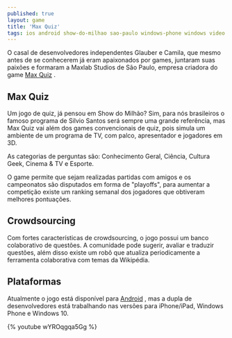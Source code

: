 ```yaml
---
published: true
layout: game
title: 'Max Quiz'
tags: ios android show-do-milhao sao-paulo windows-phone windows video
---
```

O casal de desenvolvedores independentes Glauber e Camila, que mesmo antes de se conhecerem já eram apaixonados por games, juntaram suas paixões e formaram a Maxlab Studios de São Paulo, empresa criadora do game <a href="http://www.maxquiz.com/" target="_blank">Max Quiz</a>
.

## Max Quiz
Um jogo de quiz, já pensou em Show do Milhão? Sim, para nós brasileiros o famoso programa de Silvio Santos será sempre uma grande referência, mas Max Quiz vai além dos games convencionais de quiz, pois simula um ambiente de um programa de TV, com palco, apresentador e jogadores em 3D.




As categorias de perguntas são: Conhecimento Geral, Ciência, Cultura Geek, Cinema & TV e Esporte. 

O game permite que sejam realizadas partidas com amigos e os campeonatos são disputados em forma de "playoffs", para aumentar a competição existe um ranking semanal dos jogadores que obtiveram melhores pontuações.

## Crowdsourcing
Com fortes características de crowdsourcing, o jogo possui um banco colaborativo de questões. A comunidade pode sugerir, avaliar e traduzir questões, além disso existe um robô que atualiza periodicamente a ferramenta colaborativa com temas da Wikipédia.




## Plataformas
Atualmente o jogo está disponível para <a href="https://play.google.com/store/apps/details?id=com.orderbyfun.maxquiz" target="_blank">Android</a>
, mas a dupla de desenvolvedores está trabalhando nas versões para iPhone/iPad, Windows Phone e Windows 10.

{% youtube wYROqgqa5Gg %}
